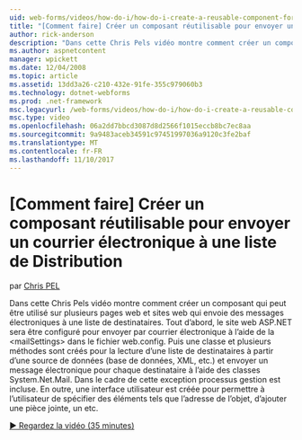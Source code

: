 ```yaml
---
uid: web-forms/videos/how-do-i/how-do-i-create-a-reusable-component-for-sending-email-to-a-distribution-list
title: "[Comment faire] Créer un composant réutilisable pour envoyer un courrier électronique à une liste de Distribution | Documents Microsoft"
author: rick-anderson
description: "Dans cette Chris Pels vidéo montre comment créer un composant qui peut être utilisé sur plusieurs pages web et sites web qui envoie des messages électroniques à une liste de destinataires. Premier..."
ms.author: aspnetcontent
manager: wpickett
ms.date: 12/04/2008
ms.topic: article
ms.assetid: 13dd3a26-c210-432e-91fe-355c979060b3
ms.technology: dotnet-webforms
ms.prod: .net-framework
msc.legacyurl: /web-forms/videos/how-do-i/how-do-i-create-a-reusable-component-for-sending-email-to-a-distribution-list
msc.type: video
ms.openlocfilehash: 06a2dd7bbcd3087d8d2566f1015eccb8bc7ec8aa
ms.sourcegitcommit: 9a9483aceb34591c97451997036a9120c3fe2baf
ms.translationtype: MT
ms.contentlocale: fr-FR
ms.lasthandoff: 11/10/2017
---
```

<a name="how-do-i-create-a-reusable-component-for-sending-email-to-a-distribution-list"></a>[Comment faire] Créer un composant réutilisable pour envoyer un courrier électronique à une liste de Distribution
====================
par [Chris PEL](https://twitter.com/chrispels)

Dans cette Chris Pels vidéo montre comment créer un composant qui peut être utilisé sur plusieurs pages web et sites web qui envoie des messages électroniques à une liste de destinataires. Tout d’abord, le site web ASP.NET sera être configuré pour envoyer par courrier électronique à l’aide de la &lt;mailSettings&gt; dans le fichier web.config. Puis une classe et plusieurs méthodes sont créés pour la lecture d’une liste de destinataires à partir d’une source de données (base de données, XML, etc.) et envoyer un message électronique pour chaque destinataire à l’aide des classes System.Net.Mail. Dans le cadre de cette exception processus gestion est incluse. En outre, une interface utilisateur est créée pour permettre à l’utilisateur de spécifier des éléments tels que l’adresse de l’objet, d’ajouter une pièce jointe, un etc.

[&#9654; Regardez la vidéo (35 minutes)](https://channel9.msdn.com/Blogs/ASP-NET-Site-Videos/how-do-i-create-a-reusable-component-for-sending-email-to-a-distribution-list)
